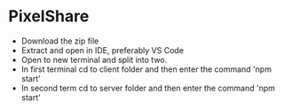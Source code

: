 # PixelShare
 - Download the zip file
 - Extract and open in IDE, preferably VS Code
 - Open to new terminal and split into two.
 - In first terminal cd to client folder and then enter the command 'npm start'
 - In second term cd to server folder and then enter the command 'npm start'
 
